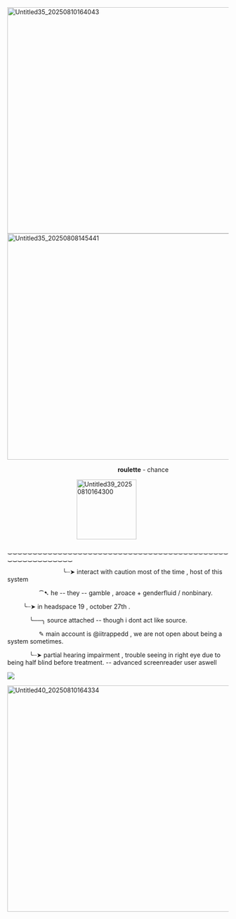 <img width="1200" height="514" alt="Untitled35_20250810164043" src="https://github.com/user-attachments/assets/4d6d6218-fb55-4bf5-8ff8-44fa37fe8804" />

<img width="900" height="514" alt="Untitled35_20250808145441" src="https://github.com/user-attachments/assets/61223711-019b-40d4-8379-3ee1ad69c9fd" />

 &emsp; &emsp; &emsp; &emsp; &emsp; &emsp; &emsp; &emsp; &emsp; &emsp; &emsp; &emsp; &emsp; &emsp; **roulette** - chance

  &emsp; &emsp; &emsp; &emsp; &emsp; &emsp; &emsp; &emsp; &emsp;<img width="136" height="136" alt="Untitled39_20250810164300" src="https://github.com/user-attachments/assets/f7ca4a8f-8be1-4eeb-aae0-971a03e95b2d" />




  ‿‿‿‿‿‿‿‿‿‿‿‿‿‿‿‿‿‿‿‿‿‿‿‿‿‿‿‿‿‿‿‿‿‿‿‿‿‿‿‿‿‿‿‿‿‿‿‿‿‿‿‿‿‿‿‿‿


  &emsp; &emsp; &emsp; &emsp; &emsp; &emsp; &emsp; ╰┈➤ interact with caution most of the time , host of this system

   &emsp; &emsp; &emsp; &emsp; ⁀➷ he -- they -- gamble , aroace + genderfluid / nonbinary.

 &emsp;  &emsp; ╰┈➤ in headspace 19 , october 27th .
 
  &emsp; &emsp; &emsp;╰──╮ source attached -- though i dont act like source.

   &emsp; &emsp; &emsp; &emsp; ✎ main account is @iitrappedd , we are not open about being a system sometimes.

&emsp;  &emsp; &emsp;╰┈➤ partial hearing impairment , trouble seeing in right eye due to being half blind before treatment. -- advanced screenreader user aswell

![](https://komarev.com/ghpvc/?username=russiianroulette&color=000000&label=weaknesses&style=for-the-badge)

<img width="1200" height="514" alt="Untitled40_20250810164334" src="https://github.com/user-attachments/assets/c35354d1-bc8b-4e9f-8c17-c49f399dcf82" />
